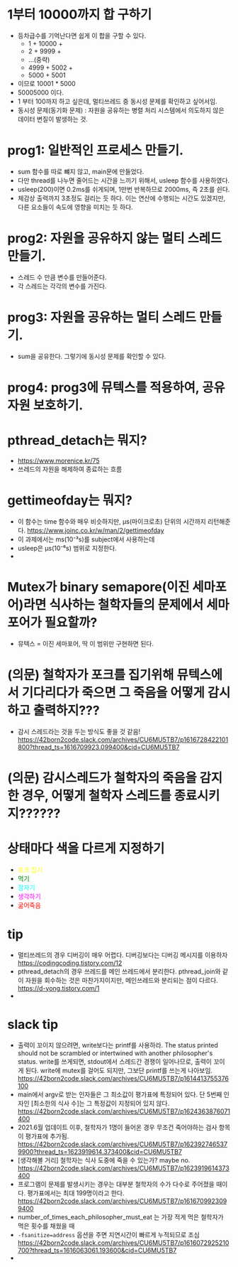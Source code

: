 # 1부터 10000까지 합 구하기

- 등차급수를 기억난다면 쉽게 이 합을 구할 수 있다.
  - 1 + 10000 +
  - 2 + 9999 +
  - ...(중략)
  - 4999 + 5002 +
  - 5000 + 5001
- 이므로 10001 * 5000
- 50005000 이다.
- 1 부터 100까지 하고 싶은데, 멀티쓰레드 중 동시성 문제를 확인하고 싶어서임.
- 동시성 문제(동기화 문제) : 자원을 공유하는 병렬 처리 시스템에서 의도하지 않은 데이터 변질이 발생하는 것.



# prog1: 일반적인 프로세스 만들기.

- sum 함수를 따로 뺴지 않고, main문에 만들었다.
- 다만 thread를 나누면 줄어드는 시간을 느끼기 위해서, usleep 함수를 사용하였다.
- usleep(200)이면 0.2ms를 쉬게되며, 1만번 반복하므로 2000ms, 즉 2초를 쉰다.
- 체감상 출력까지 3초정도 걸리는 듯 하다. 이는 연산에 수행되는 시간도 있겠지만, 다른 요소들이 속도에 영향을 미치는 듯 하다.



# prog2: 자원을 공유하지 않는 멀티 스레드 만들기.

- 스레드 수 만큼 변수를 만들어준다. 
- 각 스레드는 각각의 변수를 가진다.



# prog3: 자원을 공유하는 멀티 스레드 만들기.

- sum을 공유한다. 그렇기에 동시성 문제를 확인할 수 있다.

# prog4: prog3에 뮤텍스를 적용하여, 공유 자원 보호하기.





# pthread_detach는 뭐지?

- https://www.morenice.kr/75
- 쓰레드의 자원을 해제하여 종료하는 흐름

# gettimeofday는 뭐지?

- 이 함수는 time 함수와 매우 비슷하지만, µs(마이크로초) 단위의 시간까지 리턴해준다.
  https://www.joinc.co.kr/w/man/2/gettimeofday
- 이 과제에서는 ms(10⁻³s)를 subject에서 사용하는데
- usleep은 µs(10⁻⁶s) 범위로 지정한다.
- 



# Mutex가 binary semapore(이진 세마포어)라면 식사하는 철학자들의 문제에서 세마포어가 필요할까?

- 뮤텍스 = 이진 세마포어, 딱 이 범위만 구현하면 된다.



# (의문) 철학자가 포크를 집기위해 뮤텍스에서 기다리다가 죽으면 그 죽음을 어떻게 감시하고 출력하지???

- 감시 스레드라는 것을 두는 방식도 좋을 것 같음! https://42born2code.slack.com/archives/CU6MU5TB7/p1616728422101800?thread_ts=1616709923.099400&cid=CU6MU5TB7



# (의문) 감시스레드가 철학자의 죽음을 감지한 경우, 어떻게 철학자 스레드를 종료시키지??????



# 상태마다 색을 다르게 지정하기

- <span style='color:yellow'>포크 집기</span>
- <span style='color:green'>먹기</span>
- <span style='color:cyan'>잠자기</span>
- <span style='color:magenta'>생각하기</span>
- <span style='color:red'>굶어죽음</span>

# tip

- 멀티쓰레드의 경우 디버깅이 매우 어렵다. 디버깅보다는 디버깅 메시지를 이용하자
  https://codingcoding.tistory.com/12
- pthread_detach의 경우 쓰레드를 메인 쓰레드에서 분리한다. pthread_join와 같이 자원을 회수하는 것은 마찬가지이지만, 메인쓰레드와 분리되는 점이 다르다.
  https://d-yong.tistory.com/1
- 



# slack tip

- 출력이 꼬이지 않으려면, write보다는 printf를 사용하라.
  The status printed should not be scrambled or intertwined with another philosopher's status.
  write를 쓰게되면, stdout에서 스레드간 경쟁이 일어나므로, 출력이 꼬이게 된다.
  write에 mutex를 걸어도 되지만, 그보단 printf를 쓰는게 나아보임.
  https://42born2code.slack.com/archives/CU6MU5TB7/p1614413755376100
- main에서 argv로 받는 인자들은 그 최소값이 평가표에 특정되어 있다. 단 5번째 인자인 [최소한의 식사 수]는 그 특정값이 지정되어 있지 않다.
  https://42born2code.slack.com/archives/CU6MU5TB7/p1624363876071400
- 2021.6월 업데이트 이후, 철학자가 1명이 들어온 경우 무조건 죽어야하는 검사 항목이 평가표에 추가됨.
  https://42born2code.slack.com/archives/CU6MU5TB7/p1623927465379900?thread_ts=1623919614.373400&cid=CU6MU5TB7
- [생각해볼 거리] 철학자는 식사 도중에 죽을 수 있는가?
  maybe no. https://42born2code.slack.com/archives/CU6MU5TB7/p1623919614373400
- 프로그램이 문제를 발생시키는 경우는 대부분 철학자의 수가 다수로 주어졌을 때이다. 
  평가표에서는 최대 199명이라고 한다. https://42born2code.slack.com/archives/CU6MU5TB7/p1616709923099400
- number_of_times_each_philosopher_must_eat 는 가장 적게 먹은 철학자가 먹은 횟수를 채웠을 때
- `-fsanitize=address`  옵션을 주면 지연시간이 빠르게 누적되므로 조심 
  https://42born2code.slack.com/archives/CU6MU5TB7/p1616072925210700?thread_ts=1616063061.193600&cid=CU6MU5TB7
- 